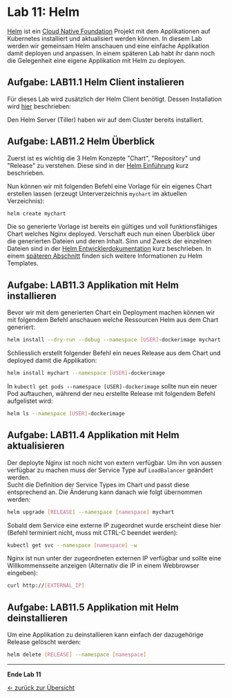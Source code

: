 # Lab 11: Helm

[Helm](https://github.com/helm/helm) ist ein [Cloud Native Foundation](https://www.cncf.io/) Projekt mit
dem Applikationen auf Kubernetes installiert und aktualisiert werden können.
In diesem Lab werden wir gemeinsam Helm anschauen und eine einfache Applikation damit deployen und anpassen.
In einem späteren Lab habt ihr dann noch die Gelegenheit eine eigene Applikation mit Helm zu deployen.

## Aufgabe: LAB11.1 Helm Client instalieren

Für dieses Lab wird zusätzlich der Helm Client benötigt. Dessen Installation wird
[hier](https://docs.helm.sh/using_helm/#installing-the-helm-client) beschrieben:

Den Helm Server (Tiller) haben wir auf dem Cluster bereits installiert.

## Aufgabe: LAB11.2 Helm Überblick

Zuerst ist es wichtig die 3 Helm Konzepte "Chart", "Repository" und "Release" zu verstehen.
Diese sind in der [Helm Einführung](https://docs.helm.sh/using_helm/#three-big-concepts) kurz beschrieben.

Nun können wir mit folgenden Befehl eine Vorlage für ein eigenes Chart erstellen lassen
(erzeugt Unterverzeichnis `mychart` im aktuellen Verzeichnis):

```sh
helm create mychart
```

Die so generierte Vorlage ist bereits ein gültiges und voll funktionsfähiges Chart
welches Nginx deployed.
Verschaft euch nun einen Überblick über die generierten Dateien und deren Inhalt.
Sinn und Zweck der einzelnen Dateien sind in der [Helm Entwicklerdokumentation](https://docs.helm.sh/developing_charts/#the-chart-file-structure) kurz beschrieben.
In einem [späteren Abschnitt](https://docs.helm.sh/developing_charts/#templates-and-values) finden
sich weitere Informationen zu Helm Templates.

## Aufgabe: LAB11.3 Applikation mit Helm installieren

Bevor wir mit dem generierten Chart ein Deployment machen können wir mit folgendem Befehl
anschauen welche Ressourcen Helm aus dem Chart generiert:

```sh
helm install --dry-run --debug --namespace [USER]-dockerimage mychart
```

Schliesslich erstellt folgender Befehl ein neues Release aus dem Chart und deployed damit die Applikation:
```sh
helm install mychart --namespace [USER]-dockerimage
```

In `kubectl get pods --namespace [USER]-dockerimage` sollte nun ein neuer Pod auftauchen, während der neu erstellte
Release mit folgendem Befehl aufgelistet wird:

```sh
helm ls --namespace [USER]-dockerimage
```

## Aufgabe: LAB11.4 Applikation mit Helm aktualisieren

Der deployte Nginx ist noch nicht von extern verfügbar. Um ihn
von aussen verfügbar zu machen muss der Service Type auf
`LoadBalancer` geändert werden.  
Sucht die Definition der Service Types im Chart und passt diese
entsprechend an. Die Änderung kann danach wie folgt übernommen werden:

```sh
helm upgrade [RELEASE] --namespace [namespace] mychart
```

Sobald dem Service eine externe IP zugeordnet wurde erscheint diese hier (Befehl terminiert nicht, muss mit CTRL-C beendet werden):

```sh
kubectl get svc --namespace [namespace] -w
```

Nginx ist nun unter der zugeordneten externen IP verfügbar und sollte eine Willkommensseite anzeigen (Alternativ die IP in einem Webbrowser eingeben):

```sh
curl http://[EXTERNAL_IP]
```

## Aufgabe: LAB11.5 Applikation mit Helm deinstallieren

Um eine Applikation zu deinstallieren kann einfach der dazugehörige Release gelöscht werden:

```sh
helm delete [RELEASE] --namespace [namespace]
```

---

**Ende Lab 11**

[← zurück zur Übersicht](../README.md)
